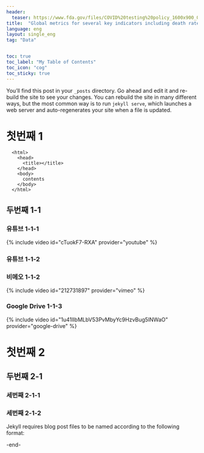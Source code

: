 ```yaml
---
header:
  teaser: https://www.fda.gov/files/COVID%20testing%20policy_1600x900_0.png
title:  "Global metrics for several key indicators including death rates, vaccinations, contact tracing, and public health policies."
language: eng
layout: single_eng
tag: "Data"


toc: true
toc_label: "My Table of Contents"
toc_icon: "cog"
toc_sticky: true
---
```


You’ll find this post in your `_posts` directory. Go ahead and edit it and re-build the site to see your changes. You can rebuild the site in many different ways, but the most common way is to run `jekyll serve`, which launches a web server and auto-regenerates your site when a file is updated.

# 첫번째 1
```
  <html>
    <head>
      <title></title>
    </head>
    <body>
      contents
    </body>
  </html>
```
## 두번째 1-1
### 유튜브 1-1-1
{% include video id="cTuokF7-RXA" provider="youtube" %}
### 유튜브 1-1-2

### 비메오 1-1-2
{% include video id="212731897" provider="vimeo" %}
### Google Drive 1-1-3
{% include video id="1u41lIbMLbV53PvMbyYc9HzvBug5lNWaO" provider="google-drive" %}


# 첫번째 2
## 두번째 2-1
### 세번째 2-1-1
### 세번째 2-1-2



Jekyll requires blog post files to be named according to the following format:

-end-
